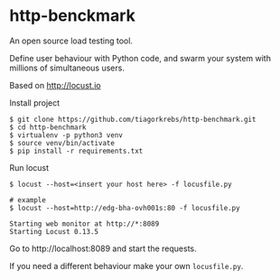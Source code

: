 # http-benckmark

An open source load testing tool.

Define user behaviour with Python code, and swarm your system with millions of simultaneous users.

Based on http://locust.io

Install project
```console
$ git clone https://github.com/tiagorkrebs/http-benchmark.git
$ cd http-benchmark
$ virtualenv -p python3 venv
$ source venv/bin/activate
$ pip install -r requirements.txt
```

Run locust
```console
$ locust --host=<insert your host here> -f locusfile.py

# example
$ locust --host=http://edg-bha-ovh001s:80 -f locusfile.py

Starting web monitor at http://*:8089
Starting Locust 0.13.5
```

Go to http://localhost:8089 and start the requests.

If you need a different behaviour make your own `locusfile.py`.
